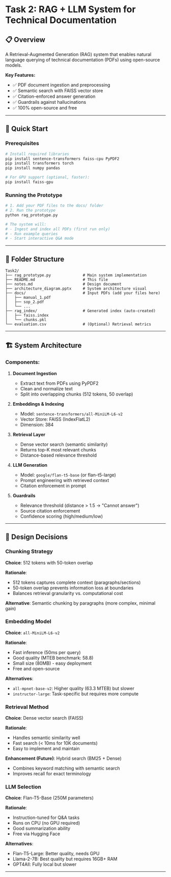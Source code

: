 # Task 2: RAG + LLM System for Technical Documentation

## 📋 Overview
A Retrieval-Augmented Generation (RAG) system that enables natural language querying of technical documentation (PDFs) using open-source models.

**Key Features:**
- ✅ PDF document ingestion and preprocessing
- ✅ Semantic search with FAISS vector store
- ✅ Citation-enforced answer generation
- ✅ Guardrails against hallucinations
- ✅ 100% open-source and free

---

## 🚀 Quick Start

### Prerequisites
```bash
# Install required libraries
pip install sentence-transformers faiss-cpu PyPDF2
pip install transformers torch
pip install numpy pandas

# For GPU support (optional, faster):
pip install faiss-gpu
```

### Running the Prototype
```bash
# 1. Add your PDF files to the docs/ folder
# 2. Run the prototype
python rag_prototype.py

# The system will:
# - Ingest and index all PDFs (first run only)
# - Run example queries
# - Start interactive Q&A mode
```

---

## 📂 Folder Structure

```
Task2/
├── rag_prototype.py              # Main system implementation
├── README.md                     # This file
├── notes.md                      # Design document
├── architecture_diagram.pptx     # System architecture visual
├── docs/                         # Input PDFs (add your files here)
│   ├── manual_1.pdf
│   ├── sop_2.pdf
│   └── ...
├── rag_index/                    # Generated index (auto-created)
│   ├── faiss.index
│   └── chunks.pkl
└── evaluation.csv                # (Optional) Retrieval metrics
```

---

## 🏗️ System Architecture

### Components:

1. **Document Ingestion**
   - Extract text from PDFs using PyPDF2
   - Clean and normalize text
   - Split into overlapping chunks (512 tokens, 50 overlap)

2. **Embeddings & Indexing**
   - Model: `sentence-transformers/all-MiniLM-L6-v2`
   - Vector Store: FAISS (IndexFlatL2)
   - Dimension: 384

3. **Retrieval Layer**
   - Dense vector search (semantic similarity)
   - Returns top-K most relevant chunks
   - Distance-based relevance threshold

4. **LLM Generation**
   - Model: `google/flan-t5-base` (or flan-t5-large)
   - Prompt engineering with retrieved context
   - Citation enforcement in prompt

5. **Guardrails**
   - Relevance threshold (distance > 1.5 → "Cannot answer")
   - Source citation enforcement
   - Confidence scoring (high/medium/low)

---

## 🎯 Design Decisions

### Chunking Strategy
**Choice**: 512 tokens with 50-token overlap

**Rationale**:
- 512 tokens captures complete context (paragraphs/sections)
- 50-token overlap prevents information loss at boundaries
- Balances retrieval granularity vs. computational cost

**Alternative**: Semantic chunking by paragraphs (more complex, minimal gain)

### Embedding Model
**Choice**: `all-MiniLM-L6-v2`

**Rationale**:
- Fast inference (50ms per query)
- Good quality (MTEB benchmark: 58.8)
- Small size (80MB) - easy deployment
- Free and open-source

**Alternatives**:
- `all-mpnet-base-v2`: Higher quality (63.3 MTEB) but slower
- `instructor-large`: Task-specific but requires more compute

### Retrieval Method
**Choice**: Dense vector search (FAISS)

**Rationale**:
- Handles semantic similarity well
- Fast search (< 10ms for 10K documents)
- Easy to implement and maintain

**Enhancement (Future)**: Hybrid search (BM25 + Dense)
- Combines keyword matching with semantic search
- Improves recall for exact terminology

### LLM Selection
**Choice**: Flan-T5-Base (250M parameters)

**Rationale**:
- Instruction-tuned for Q&A tasks
- Runs on CPU (no GPU required)
- Good summarization ability
- Free via Hugging Face

**Alternatives**:
- Flan-T5-Large: Better quality, needs GPU
- Llama-2-7B: Best quality but requires 16GB+ RAM
- GPT4All: Fully local but slower

---

##